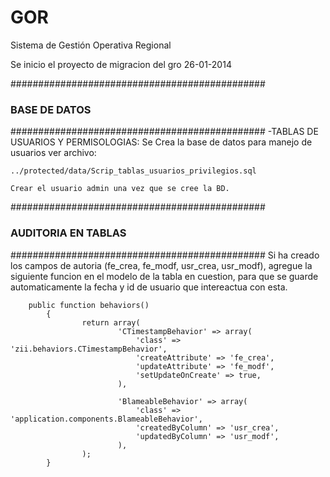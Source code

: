 GOR
===

Sistema de Gestión Operativa Regional

Se inicio el proyecto de migracion del gro 26-01-2014


##############################################
###         BASE DE DATOS
##############################################
-TABLAS DE USUARIOS Y PERMISOLOGIAS:
    Se Crea la base de datos para manejo de usuarios ver archivo:
    
    ../protected/data/Scrip_tablas_usuarios_privilegios.sql

    Crear el usuario admin una vez que se cree la BD.



##############################################
###         AUDITORIA EN TABLAS
##############################################
    Si ha creado los campos de autoria (fe_crea, fe_modf, usr_crea, usr_modf), 
    agregue la siguiente funcion en el modelo de la tabla en cuestion, para que
    se guarde automaticamente la fecha y id de usuario que intereactua con esta.

        public function behaviors()
            {
                    return array(
                            'CTimestampBehavior' => array(
                                'class' => 'zii.behaviors.CTimestampBehavior',
                                'createAttribute' => 'fe_crea',
                                'updateAttribute' => 'fe_modf',
                                'setUpdateOnCreate' => true,
                            ),

                            'BlameableBehavior' => array(
                                'class' => 'application.components.BlameableBehavior',
                                'createdByColumn' => 'usr_crea',
                                'updatedByColumn' => 'usr_modf',
                            ),
                    );
            }


